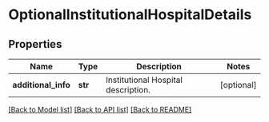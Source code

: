 # OptionalInstitutionalHospitalDetails


## Properties
Name | Type | Description | Notes
------------ | ------------- | ------------- | -------------
**additional_info** | **str** | Institutional Hospital description. | [optional] 

[[Back to Model list]](../README.md#documentation-for-models) [[Back to API list]](../README.md#documentation-for-api-endpoints) [[Back to README]](../README.md)


